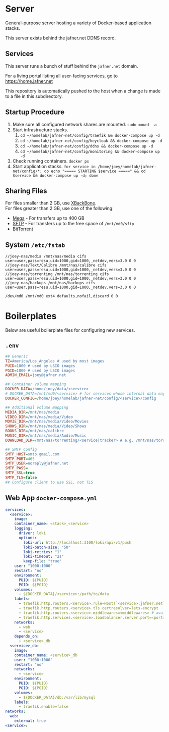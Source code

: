 # Server
General-purpose server hosting a variety of Docker-based application stacks.

This server exists behind the jafner.net DDNS record.

## Services

This server runs a bunch of stuff behind the `jafner.net` domain.

For a living portal listing all user-facing services, go to https://home.jafner.net

This repository is automatically pushed to the host when a change is made to a file in this subdirectory.

## Startup Procedure
1. Make sure all configured network shares are mounted. `sudo mount -a`
2. Start infrastructure stacks.
   1. `cd ~/homelab/jafner-net/config/traefik && docker-compose up -d`
   2. `cd ~/homelab/jafner-net/config/keycloak && docker-compose up -d`
   3. `cd ~/homelab/jafner-net/config/ddns && docker-compose up -d`
   4. `cd ~/homelab/jafner-net/config/monitoring && docker-compose up -d`
3. Check running containers. `docker ps`
4. Start application stacks. `for service in /home/joey/homelab/jafner-net/config/*; do echo "===== STARTING $service =====" && cd $service && docker-compose up -d; done`

## Sharing Files
For files smaller than 2 GB, use [XBackBone](https://xbackbone.jafner.net).  
For files greater than 2 GB, use one of the following:

* [Mega](https://mega.io/) - For transfers up to 400 GB
* [SFTP](./config/sftp/README.md) - For transfers up to the free space of `/mnt/md0/sftp`
* [BitTorrent](/seedbox/config/deluge/README.md)

## System `/etc/fstab`
```
//joey-nas/media /mnt/nas/media cifs user=user,pass=resu,uid=1000,gid=1000,_netdev,vers=3.0 0 0
//joey-nas/Text/Calibre /mnt/nas/calibre cifs user=user,pass=resu,uid=1000,gid=1000,_netdev,vers=3.0 0 0
//joey-nas/torrenting /mnt/nas/torrenting cifs user=user,pass=resu,uid=1000,gid=1000,_netdev,vers=3.0 0 0
//joey-nas/backups /mnt/nas/backups cifs user=user,pass=resu,uid=1000,gid=1000,_netdev,vers=3.0 0 0

/dev/md0 /mnt/md0 ext4 defaults,nofail,discard 0 0
```
# Boilerplates
Below are useful boilerplate files for configuring new services.
## `.env`
```ini
## Generic
TZ=America/Los_Angeles # used by most images
PUID=1000 # used by LSIO images
PGID=1000 # used by LSIO images
ADMIN_EMAIL=joey@jafner.net

## Container volume mapping
DOCKER_DATA=/home/joey/data/<service>
# DOCKER_DATA=/mnt/md0/<service> # for services whose internal data may be large (e.g. modded minecraft servers with large world files)
DOCKER_CONFIG=/home/joey/homelab/jafner-net/config/<service>/config 

## Additional volume mapping
MEDIA_DIR=/mnt/nas/media
VIDEO_DIR=/mnt/nas/media/Video
MOVIE_DIR=/mnt/nas/media/Video/Movies
SHOWS_DIR=/mnt/nas/media/Video/Shows
BOOKS_DIR=/mnt/nas/calibre
MUSIC_DIR=/mnt/nas/media/Audio/Music
DOWNLOAD_DIR=/mnt/nas/torrenting/<service|tracker> # e.g. /mnt/nas/torrenting/GGN or /mnt/nas/torrenting/jdownloader2

## SMTP Config
SMTP_HOST=smtp.gmail.com
SMTP_PORT=465
SMTP_USER=noreply@jafner.net
SMTP_PASS=
SMTP_SSL=true
SMTP_TLS=false
## Configure client to use SSL, not TLS
```

## Web App `docker-compose.yml `
```yml
services:
  <service>:
    image: 
    container_name: <stack>_<service>
    logging:
      driver: loki
      options:
        loki-url: http://localhost:3100/loki/api/v1/push
        loki-batch-size: "50"
        loki-retries: "1"
        loki-timeout: "2s"
        keep-file: "true"
    user: "1000:1000"
    restart: "no"
    environment:
      PUID: ${PUID}
      PGID: ${PGID}
    volumes:
      - ${DOCKER_DATA}/<service>:/path/to/data
    labels:
      - traefik.http.routers.<service>.rule=Host(`<service>.jafner.net`)
      - traefik.http.routers.<service>.tls.certresolver=lets-encrypt
      - traefik.http.routers.<service>.middlewares=<middlewares> # available middlewares are available in homelab/jafner-net/config/traefik/config/middlewares.yaml
      - traefik.http.services.<service>.loadbalancer.server.port=<port>
    networks:
      - web
      - <service>
    depends_on:
      - <service>_db
  <service>_db:
    image: 
    container_name: <service>_db
    user: "1000:1000"
    restart: "no"
    networks:
      - <service>
    environment:
      PUID: ${PUID}
      PGID: ${PGID}
    volumes:
      - ${DOCKER_DATA}/db:/var/lib/mysql
    labels:
      - traefik.enable=false
networks:
  web:
    external: true
<service>:
```
